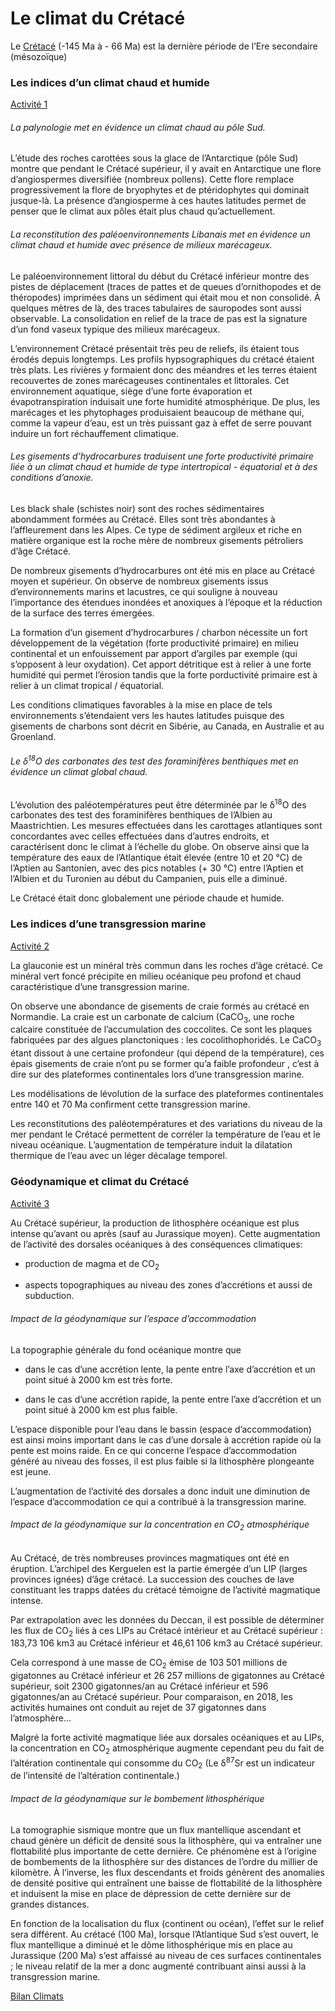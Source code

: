 # Le climat du Crétacé

Le [Crétacé](https://ipfs.io/ipfs/QmRRRQahPMRV6jU3ZSBQHBEFiWWdymKjwoqvti9NxtRMbv) (-145 Ma à - 66 Ma) est la dernière période de l’Ere secondaire (mésozoïque)


### Les indices d’un climat chaud et humide

[Activité 1](https://ipfs.io/ipfs/QmXC2CKq4Ld1gPFL6Pxo1jtcWbu7pRULEFBmZ8meYa4E3J)

###### La palynologie met en évidence un climat chaud au pôle Sud.

L’étude des roches carottées sous la glace de l’Antarctique (pôle Sud) montre que pendant le Crétacé supérieur, il y avait en Antarctique une flore d’angiospermes diversifiée (nombreux pollens). Cette flore remplace progressivement la flore de bryophytes et de ptéridophytes qui dominait jusque-là. La présence d’angiosperme à ces hautes latitudes permet de penser que le climat aux pôles était plus chaud qu’actuellement. 

###### La reconstitution des paléoenvironnements Libanais met en évidence un climat chaud et humide avec présence de milieux marécageux.

Le paléoenvironnement littoral du début du Crétacé inférieur montre des pistes de déplacement (traces de pattes et de queues d’ornithopodes et de théropodes) imprimées dans un sédiment qui était mou et non consolidé. À quelques mètres de là, des traces tabulaires de sauropodes sont aussi observable. La consolidation en relief de la trace de pas est la signature d’un fond vaseux typique des milieux marécageux. 

L’environnement Crétacé présentait très peu de reliefs, ils étaient tous érodés depuis longtemps. Les profils hypsographiques du crétacé étaient très plats. Les rivières y formaient donc des méandres et les terres étaient recouvertes de zones marécageuses continentales et littorales. Cet environnement aquatique, siège d’une forte évaporation et évapotranspiration induisait une forte humidité atmosphérique. De plus, les marécages et les phytophages produisaient beaucoup de méthane qui, comme la vapeur d’eau, est un très puissant gaz à effet de serre pouvant induire un fort réchauffement climatique.

###### Les gisements d’hydrocarbures traduisent une forte productivité primaire liée à un climat chaud et humide de type intertropical - équatorial et à des conditions d’anoxie.

Les black shale (schistes noir) sont des roches sédimentaires abondamment formées au Crétacé. Elles sont très abondantes à l’affleurement dans les Alpes. Ce type de sédiment argileux et riche en matière organique est la roche mère de nombreux gisements pétroliers d’âge Crétacé.

De nombreux gisements d’hydrocarbures ont été mis en place au Crétacé moyen et supérieur. On observe de nombreux gisements issus d’environnements marins et lacustres, ce qui souligne à nouveau l’importance des étendues inondées et anoxiques à l’époque et la réduction de la surface des terres émergées.

La formation d’un gisement d’hydrocarbures / charbon nécessite un fort développement de la végétation (forte productivité primaire) en milieu continental et un enfouissement par apport d’argiles par exemple (qui s’opposent à leur oxydation). Cet apport détritique est à relier à une forte humidité qui permet l’érosion tandis que la forte porductivité primaire est à relier à un climat tropical / équatorial.

Les conditions climatiques favorables à la mise en place de tels environnements s’étendaient vers les hautes latitudes puisque des gisements de charbons sont décrit en Sibérie, au Canada, en Australie et au Groenland.

###### Le δ<sup>18</sup>O des carbonates des test des foraminifères benthiques met en évidence un climat global chaud. 

L’évolution des paléotempératures peut être déterminée par le δ<sup>18</sup>O des carbonates des test des foraminifères benthiques de l’Albien au Maastrichtien. Les mesures effectuées dans les carottages atlantiques sont concordantes avec celles effectuées dans d’autres endroits, et caractérisent donc le climat à l’échelle du globe. On observe ainsi que la température des eaux de l’Atlantique était élevée (entre 10 et 20 °C) de l’Aptien au Santonien, avec des pics notables (+ 30 °C) entre l’Aptien et l’Albien et du Turonien au début du Campanien, puis elle a diminué.

Le Crétacé était donc globalement une période chaude et humide.

### Les indices d’une transgression marine

[Activité 2](https://ipfs.io/ipfs/Qmf6f1EeGVf4XdfABS8H6U5fhYW1fxbpoRfDTfHbE1Yuiy)

La glauconie est un minéral très commun dans les roches d’âge crétacé. Ce minéral vert foncé précipite en milieu océanique peu profond et chaud caractéristique d’une transgression marine.

On observe une abondance de gisements de craie formés au crétacé en Normandie.  La craie est un carbonate de calcium (CaCO<sub>3</sub>, une roche calcaire constituée de l’accumulation des coccolites. Ce sont les plaques fabriquées par des algues planctoniques : les cocolithophoridés. Le CaCO<sub>3</sub> étant dissout à une certaine profondeur (qui dépend de la température), ces épais gisements de craie n’ont pu se former qu’a faible profondeur , c’est à dire sur des plateformes continentales lors d’une transgression marine.

Les modélisations de lévolution de la surface des plateformes continentales entre 140 et 70 Ma confirment cette transgression marine.

Les reconstitutions des paléotempératures et des variations du niveau de la mer pendant le Crétacé permettent de corréler la température de l’eau et le niveau océanique. L’augmentation de température induit la dilatation thermique de l’eau avec un léger décalage temporel. 



### Géodynamique et climat du Crétacé

[Activité 3](https://ipfs.io/ipfs/QmU92ugZoxRt5evq7oHAf9QBiZdv52Bh9rh9KWCvUhPeP6)

Au Crétacé supérieur, la production de lithosphère océanique est plus intense qu’avant ou après (sauf au Jurassique moyen). Cette augmentation de l’activité des dorsales océaniques à des conséquences climatiques:

- production de magma et de CO<sub>2</sub>

- aspects topographiques au niveau des zones d’accrétions et aussi de subduction.

###### Impact de la géodynamique sur l’espace d’accommodation

La topographie générale du fond océanique montre que 

- dans le cas d’une accrétion lente, la pente entre l’axe d’accrétion et un point situé à 2000 km est très forte. 

- dans le cas d’une accrétion rapide, la pente entre l’axe d’accrétion et un point situé à 2000 km est plus faible. 

L’espace disponible pour l’eau dans le bassin (espace d’accommodation) est ainsi moins important dans le cas d’une dorsale à accrétion rapide où la pente est moins raide. En ce qui concerne l’espace d’accommodation généré au niveau des fosses, il est plus faible si la lithosphère plongeante est jeune.

L’augmentation de l’activité des dorsales a donc induit une diminution de l’espace d’accommodation ce qui a contribué à la transgression marine.  

###### Impact de la géodynamique sur la concentration en CO<sub>2</sub> atmosphérique

Au Crétacé, de très nombreuses provinces magmatiques ont été en éruption. L’archipel des Kerguelen est la partie émergée d’un LIP (larges provinces ignées) d’âge crétacé. La succession des couches de lave constituant les trapps datées du crétacé témoigne de l’activité magmatique intense.
 
Par extrapolation avec les données du Deccan, il est possible de déterminer les flux de CO<sub>2</sub> liés à ces LIPs au Crétacé intérieur et au Crétacé supérieur : 183,73  ́106 km3 au Crétacé inférieur et 46,61  ́106 km3 au Crétacé supérieur. 
 
Cela correspond à une masse de CO<sub>2</sub> émise de 103 501 millions de gigatonnes au Crétacé inférieur et 26 257 millions de gigatonnes au Crétacé supérieur, soit 2300 gigatonnes/an au Crétacé inférieur et 596 gigatonnes/an au Crétacé supérieur. Pour comparaison, en 2018, les activités humaines ont conduit au rejet de 37 gigatonnes dans l’atmosphère...

Malgré la forte activité magmatique liée aux dorsales océaniques et au LIPs, la concentration en CO<sub>2</sub> atmosphérique augmente cependant peu du fait de l’altération continentale qui consomme du CO<sub>2</sub> (Le δ<sup>87</sup>Sr est un indicateur de l’intensité de l’altération continentale.)

###### Impact de la géodynamique sur le bombement lithosphérique

La tomographie sismique montre que un flux mantellique ascendant et chaud génère un déficit de densité sous la lithosphère, qui va entraîner une flottabilité plus importante de cette dernière. Ce phénomène est à l’origine de bombements de la lithosphère sur des distances de l’ordre du millier de kilomètre. À l’inverse, les flux descendants et froids génèrent des anomalies de densité positive qui entraînent une baisse de flottabilité de la lithosphère et induisent la mise en place de dépression de cette dernière sur de grandes distances. 

En fonction de la localisation du flux (continent ou océan), l’effet sur le relief sera différent. Au crétacé  (100 Ma), lorsque l’Atlantique Sud s’est ouvert, le flux mantellique a diminué et le dôme lithosphérique mis en place au Jurassique (200 Ma) s’est affaissé au niveau de ces surfaces continentales ; le niveau relatif de la mer a donc augmenté contribuant ainsi aussi à la transgression marine.


[Bilan Climats](https://oversas.org/ipfs/QmV94TRudryJAGUVGsUvYermqQhS2AFKKHzuauQt7xbYV6)
